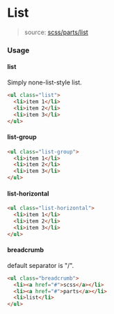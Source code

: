 # List
> source: [scss/parts/list](../../src/scss/parts/_list.scss)

### Usage
#### list
Simply none-list-style list.
```html
<ul class="list">
  <li>item 1</li>
  <li>item 2</li>
  <li>item 3</li>
</ul>
```

#### list-group
```html
<ul class="list-group">
  <li>item 1</li>
  <li>item 2</li>
  <li>item 3</li>
</ul>
```

#### list-horizontal
```html
<ul class="list-horizontal">
  <li>item 1</li>
  <li>item 2</li>
  <li>item 3</li>
</ul>
```

#### breadcrumb
default separator is "/".
```html
<ul class="breadcrumb">
  <li><a href="#">scss</a></li>
  <li><a href="#">parts</a></li>
  <li>list</li>
</ul>
```
